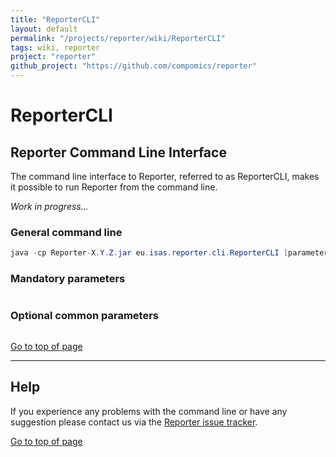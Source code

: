 ```yaml
---
title: "ReporterCLI"
layout: default
permalink: "/projects/reporter/wiki/ReporterCLI"
tags: wiki, reporter
project: "reporter"
github_project: "https://github.com/compomics/reporter"
---
```


# ReporterCLI [ ](# )

## Reporter Command Line Interface

The command line interface to Reporter, referred to as ReporterCLI, makes it possible to run Reporter from the command line.

_Work in progress..._

### General command line

```java
java -cp Reporter-X.Y.Z.jar eu.isas.reporter.cli.ReporterCLI [parameters]
```

### Mandatory parameters

```java

```

### Optional common parameters

```java

```

[Go to top of page](# )

----

## Help

If you experience any problems with the command line or have any suggestion please contact us via the [Reporter issue tracker](https://github.com/compomics/reporter/issues).

[Go to top of page](# )
